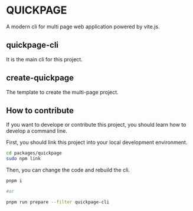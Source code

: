 # QUICKPAGE

A modern cli for multi page web application powered by vite.js.

## quickpage-cli

It is the main cli for this project.

## create-quickpage

The template to create the multi-page project.

## How to contribute

If you want to develope or contribute this project, you should learn how to develop a command line.

First, you should link this project into your local development environment.

```bash
cd packages/quickpage
sudo npm link
```

Then, you can change the code and rebuild the cli.

```bash
pnpm i

#or 

pnpm run prepare --filter quickpage-cli
```

